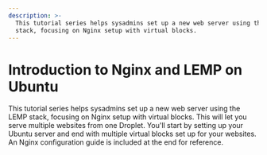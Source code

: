 ```yaml
---
description: >-
  This tutorial series helps sysadmins set up a new web server using the LEMP
  stack, focusing on Nginx setup with virtual blocks.
---
```


# Introduction to Nginx and LEMP on Ubuntu

This tutorial series helps sysadmins set up a new web server using the LEMP stack, focusing on Nginx setup with virtual blocks. This will let you serve multiple websites from one Droplet. You'll start by setting up your Ubuntu server and end with multiple virtual blocks set up for your websites. An Nginx configuration guide is included at the end for reference.


